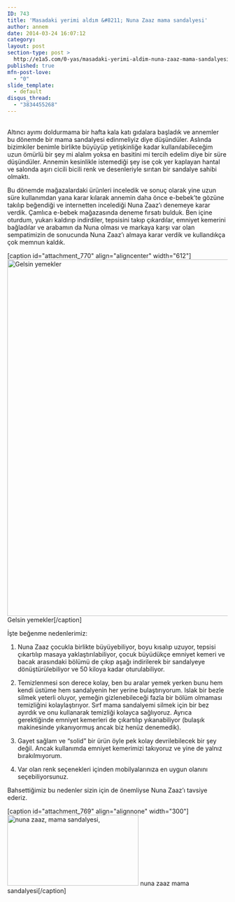 ```yaml
---
ID: 743
title: 'Masadaki yerimi aldım &#8211; Nuna Zaaz mama sandalyesi'
author: annem
date: 2014-03-24 16:07:12
category:
layout: post
section-type: post >
  http://e1a5.com/0-yas/masadaki-yerimi-aldim-nuna-zaaz-mama-sandalyesi/
published: true
mfn-post-love:
  - "0"
slide_template:
  - default
disqus_thread:
  - "3834455268"
---
```

<br class="none" />Altıncı ayımı doldurmama bir hafta kala katı gıdalara başladık ve annemler bu dönemde bir mama sandalyesi edinmeliyiz diye düşündüler. Aslında bizimkiler benimle birlikte büyüyüp yetişkinliğe kadar kullanılabileceğim uzun ömürlü bir şey mi alalım yoksa en basitini mi tercih edelim diye bir süre düşündüler. Annemin kesinlikle istemediği şey ise çok yer kaplayan hantal ve salonda aşırı cicili bicili renk ve desenleriyle sırıtan bir sandalye sahibi olmaktı.

Bu dönemde mağazalardaki ürünleri inceledik ve sonuç olarak yine uzun süre kullanımdan yana karar kılarak annemin daha önce e-bebek’te gözüne takılıp beğendiği ve internetten incelediği Nuna Zaaz’ı denemeye karar verdik. Çamlıca e-bebek mağazasında deneme fırsatı bulduk. Ben içine oturdum, yukarı kaldırıp indirdiler, tepsisini takıp çıkardılar, emniyet kemerini bağladılar ve arabamın da Nuna olması ve markaya karşı var olan sempatimizin de sonucunda Nuna Zaaz’ı almaya karar verdik ve kullandıkça çok memnun kaldık.

[caption id="attachment_770" align="aligncenter" width="612"]<a href="http://e1a5.com/wp-content/uploads/2014/03/nuna_zaaz1.jpg"><img class="size-full wp-image-770 " alt="Gelsin yemekler" src="http://e1a5.com/wp-content/uploads/2014/03/nuna_zaaz1.jpg" width="612" height="816" /></a> Gelsin yemekler[/caption]

İşte beğenme nedenlerimiz:

<ol>
<li>Nuna Zaaz çocukla birlikte büyüyebiliyor, boyu kısalıp uzuyor, tepsisi çıkartılıp masaya yaklaştırılabiliyor, çocuk büyüdükçe emniyet kemeri ve bacak arasındaki bölümü de çıkıp aşağı indirilerek bir sandalyeye dönüştürülebiliyor ve 50 kiloya kadar oturulabiliyor.</p></li>
<li><p>Temizlenmesi son derece kolay, ben bu aralar yemek yerken bunu hem kendi üstüme hem sandalyenin her yerine bulaştırıyorum. Islak bir bezle silmek yeterli oluyor, yemeğin gizlenebileceği fazla bir bölüm olmaması temizliğini kolaylaştırıyor. Sırf mama sandalyemi silmek için bir bez ayırdık ve onu kullanarak temizliği kolayca sağlıyoruz. Ayrıca gerektiğinde emniyet kemerleri de çıkartılıp yıkanabiliyor (bulaşık makinesinde yıkanıyormuş ancak biz henüz denemedik).</p></li>
<li><p>Gayet sağlam ve “solid” bir ürün öyle pek kolay devrilebilecek bir şey değil. Ancak kullanımda emniyet kemerimizi takıyoruz ve yine de yalnız bırakılmıyorum.</p></li>
<li><p>Var olan renk seçenekleri içinden mobilyalarınıza en uygun olanını seçebiliyorsunuz.</p></li>
</ol>

<p>Bahsettiğimiz bu nedenler sizin için de önemliyse Nuna Zaaz’ı tavsiye ederiz.

[caption id="attachment_769" align="alignnone" width="300"]<a href="http://e1a5.com/wp-content/uploads/2014/03/nuna_zaaz.jpg"><img class="size-medium wp-image-769" alt="nuna zaaz, mama sandalyesi, " src="http://e1a5.com/wp-content/uploads/2014/03/nuna_zaaz-300x162.jpg" width="300" height="162" /></a> nuna zaaz mama sandalyesi[/caption]
